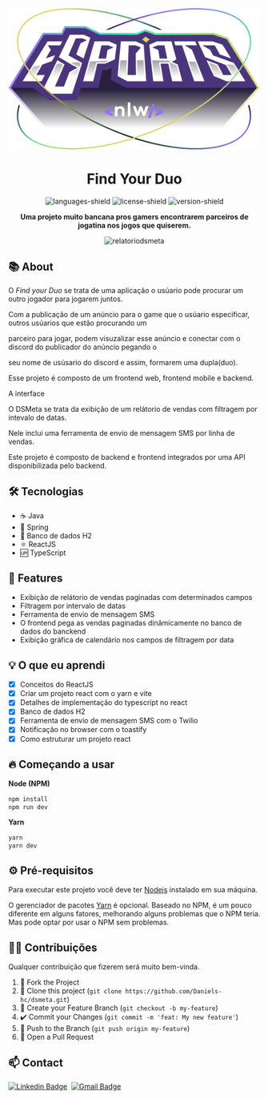 <div align="center">

  <img src="./web/src/assets/logo-nlw-esports.svg" alt="logonlwesports" />
  <h1><strong> Find Your Duo </strong></h1>
  
  ![languages-shield](https://shields.io/github/languages/count/daniels-hc/findYourDuo?style=flat&color=5965E0)
  ![license-shield](https://shields.io/github/license/daniels-hc/findYourDuo?style=flat&color=5965E0)
  ![version-shield](https://img.shields.io/static/v1?label=version&message=1&color=4CD62B)

  **Uma projeto muito bancana pros gamers encontrarem parceiros de jogatina nos jogos que quiserem.**
  
  <img width="700" src="./github/Screenshot_dsmeta.png" alt="relatoriodsmeta" />

</div>

<h2> 📚 About</h2>

O <i>Find your Duo</i> se trata de uma aplicação o usúario pode procurar um outro jogador para jogarem juntos.

Com a publicação de um anúncio para o game que o usúario especificar, outros usúarios que estão procurando um

parceiro para jogar, podem visuzalizar esse anúncio e conectar com o discord do publicador do anúncio pegando o 

seu nome de usúsario do discord e assim, formarem uma dupla(duo).

Esse projeto é composto de um frontend web, frontend mobile e backend. 

A interface 

O DSMeta se trata da exibição de um relátorio de vendas com filtragem por intevalo de datas.

Nele inclui uma ferramenta de envio de mensagem SMS por linha de vendas. 

Este projeto é composto de backend e frontend integrados por uma API disponibilizada pelo backend.

<h2> 🛠 Tecnologias </h2>

- ☕ Java
- 🍃 Spring
- 💾 Banco de dados H2
- ⚛️ ReactJS
- 🆙 TypeScript

<h2> 📑 Features </h2>

- Exibição de relátorio de vendas paginadas com determinados campos
- Filtragem por intervalo de datas
- Ferramenta de envio de mensagem SMS
- O frontend pega as vendas paginadas dinâmicamente no banco de dados do banckend
- Exibição gráfica de calendário nos campos de filtragem por data

<h2> 💡 O que eu aprendi </h2>

- [x] Conceitos do ReactJS
- [x] Criar um projeto react com o yarn e vite
- [x] Detalhes de implementação do typescript no react
- [x] Banco de dados H2
- [x] Ferramenta de envio de mensagem SMS com o Twilio
- [x] Notificação no browser com o toastify
- [x] Como estruturar um projeto react

<h2> 🔥 Começando a usar </h2>

**Node (NPM)**
```
npm install
npm run dev
```
**Yarn**
```
yarn
yarn dev
```

<h2> ⚙ Pré-requisitos </h2>

Para executar este projeto você deve ter [Nodejs](https://nodejs.org/) instalado em sua máquina.

O gerenciador de pacotes [Yarn](https://yarnpkg.com/) é opcional. Baseado no NPM, é um pouco diferente em alguns fatores, melhorando alguns problemas que o NPM teria. Mas pode optar por usar o NPM sem problemas.

<h2> 🤝🏼 Contribuições </h2>

Qualquer contribuição que fizerem será muito bem-vinda.

1. 🍴 Fork the Project
2. 👯 Clone this project (`git clone https://github.com/Daniels-hc/dsmeta.git`)
3. 🔀 Create your Feature Branch (`git checkout -b my-feature`)
4. ✔️ Commit your Changes (`git commit -m 'feat: My new feature'`)
5. 📌 Push to the Branch (`git push origin my-feature`)
6. 🔁 Open a Pull Request

<h2> 📫 Contact </h2>

 [![Linkedin Badge](https://img.shields.io/badge/LinkedIn-0077B5?style=for-the-badge&logo=linkedin&logoColor=white&link=https://www.linkedin.com/in/daniel-silva-63ab81203/)](https://www.linkedin.com/in/daniel-silva-63ab81203/)&nbsp;
  [![Gmail Badge](https://img.shields.io/badge/-daniels.dev7@gmail.com-D14836?style=for-the-badge&logo=gmail&logoColor=white&link=daniels.dev7@gmail.com)](daniels.dev7@gmail.com)

<!--
# 📜 License
This project is under **MIT License**. Check `LICENSE` for more details.
-->


[reactjs]: https://reactjs.org/
[nodejs]: https://nodejs.org/
[yarnjs]: https://yarnpkg.com/
[linkedin-shield]: https://img.shields.io/badge/-Daniel_Silva-black.svg?e&logo=linkedin&colorB=0077b4
[linkedin-url]: https://www.linkedin.com/in/daniel-silva-63ab81203
[version-1-shield]: https://img.shields.io/badge/-1.0-5965E0
